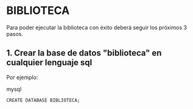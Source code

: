 # BIBLIOTECA
  Para poder ejecutar la biblioteca con éxito deberá seguir los próximos 3 pasos.
## 1. Crear la base de datos "biblioteca" en cualquier lenguaje sql
 Por ejemplo:
 
 mysql
 ```
 CREATE DATABASE BIBLIOTECA;
 ```
